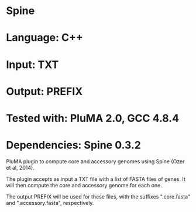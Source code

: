 # Spine
# Language: C++
# Input: TXT
# Output: PREFIX
# Tested with: PluMA 2.0, GCC 4.8.4
# Dependencies: Spine 0.3.2

PluMA plugin to compute core and accessory genomes
using Spine (Ozer et al, 2014).

The plugin accepts as input a TXT file with a list of FASTA
files of genes.  It will then compute the core and accessory
genome for each one.  

The output PREFIX will be used for these files, with the suffixes
".core.fasta" and ".accessory.fasta", respectively.


